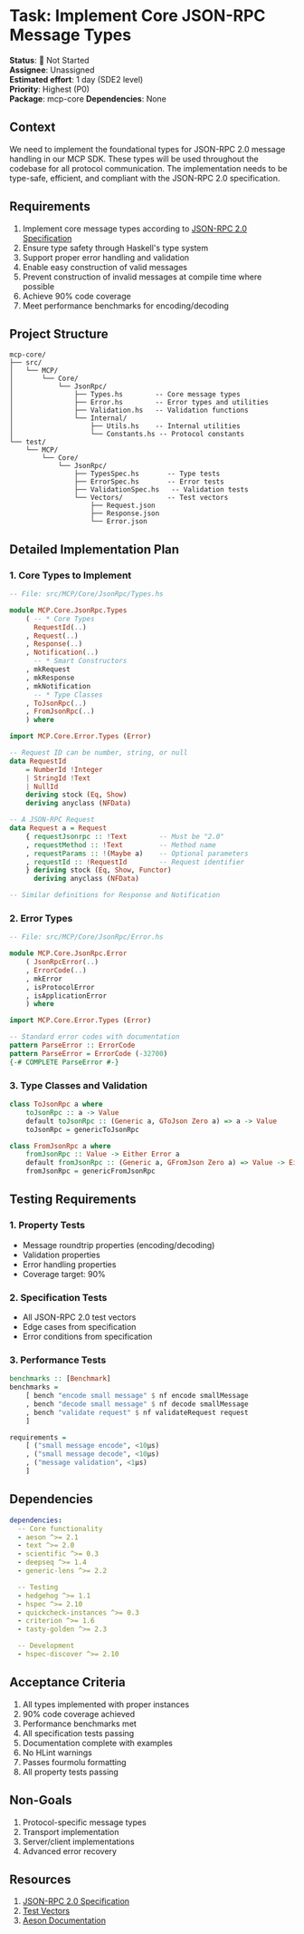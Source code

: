 # Task: Implement Core JSON-RPC Message Types

**Status**: 🔴 Not Started  
**Assignee**: Unassigned  
**Estimated effort**: 1 day (SDE2 level)  
**Priority**: Highest (P0)  
**Package**: mcp-core
**Dependencies**: None

## Context
We need to implement the foundational types for JSON-RPC 2.0 message handling in our MCP SDK. These types will be used throughout the codebase for all protocol communication. The implementation needs to be type-safe, efficient, and compliant with the JSON-RPC 2.0 specification.

## Requirements
1. Implement core message types according to [JSON-RPC 2.0 Specification](https://www.jsonrpc.org/specification)
2. Ensure type safety through Haskell's type system
3. Support proper error handling and validation
4. Enable easy construction of valid messages
5. Prevent construction of invalid messages at compile time where possible
6. Achieve 90% code coverage
7. Meet performance benchmarks for encoding/decoding

## Project Structure
```
mcp-core/
├── src/
│   └── MCP/
│       └── Core/
│           └── JsonRpc/
│               ├── Types.hs        -- Core message types
│               ├── Error.hs        -- Error types and utilities
│               ├── Validation.hs   -- Validation functions
│               └── Internal/
│                   ├── Utils.hs    -- Internal utilities
│                   └── Constants.hs -- Protocol constants
└── test/
    └── MCP/
        └── Core/
            └── JsonRpc/
                ├── TypesSpec.hs       -- Type tests
                ├── ErrorSpec.hs       -- Error tests
                ├── ValidationSpec.hs   -- Validation tests
                └── Vectors/           -- Test vectors
                    ├── Request.json
                    ├── Response.json
                    └── Error.json
```

## Detailed Implementation Plan

### 1. Core Types to Implement

```haskell
-- File: src/MCP/Core/JsonRpc/Types.hs

module MCP.Core.JsonRpc.Types 
    ( -- * Core Types
      RequestId(..)
    , Request(..)
    , Response(..)
    , Notification(..)
      -- * Smart Constructors
    , mkRequest
    , mkResponse
    , mkNotification
      -- * Type Classes
    , ToJsonRpc(..)
    , FromJsonRpc(..)
    ) where

import MCP.Core.Error.Types (Error)

-- Request ID can be number, string, or null
data RequestId 
    = NumberId !Integer
    | StringId !Text
    | NullId
    deriving stock (Eq, Show)
    deriving anyclass (NFData)

-- A JSON-RPC Request
data Request a = Request
    { requestJsonrpc :: !Text        -- Must be "2.0"
    , requestMethod :: !Text         -- Method name
    , requestParams :: !(Maybe a)    -- Optional parameters
    , requestId :: !RequestId        -- Request identifier
    } deriving stock (Eq, Show, Functor)
      deriving anyclass (NFData)

-- Similar definitions for Response and Notification
```

### 2. Error Types

```haskell
-- File: src/MCP/Core/JsonRpc/Error.hs

module MCP.Core.JsonRpc.Error
    ( JsonRpcError(..)
    , ErrorCode(..)
    , mkError
    , isProtocolError
    , isApplicationError
    ) where

import MCP.Core.Error.Types (Error)

-- Standard error codes with documentation
pattern ParseError :: ErrorCode
pattern ParseError = ErrorCode (-32700)
{-# COMPLETE ParseError #-}
```

### 3. Type Classes and Validation

```haskell
class ToJsonRpc a where
    toJsonRpc :: a -> Value
    default toJsonRpc :: (Generic a, GToJson Zero a) => a -> Value
    toJsonRpc = genericToJsonRpc

class FromJsonRpc a where
    fromJsonRpc :: Value -> Either Error a
    default fromJsonRpc :: (Generic a, GFromJson Zero a) => Value -> Either Error a
    fromJsonRpc = genericFromJsonRpc
```

## Testing Requirements

### 1. Property Tests
- Message roundtrip properties (encoding/decoding)
- Validation properties
- Error handling properties
- Coverage target: 90%

### 2. Specification Tests
- All JSON-RPC 2.0 test vectors
- Edge cases from specification
- Error conditions from specification

### 3. Performance Tests
```haskell
benchmarks :: [Benchmark]
benchmarks =
    [ bench "encode small message" $ nf encode smallMessage
    , bench "decode small message" $ nf decode smallMessage
    , bench "validate request" $ nf validateRequest request
    ]

requirements =
    [ ("small message encode", <10μs)
    , ("small message decode", <10μs)
    , ("message validation", <1μs)
    ]
```

## Dependencies
```yaml
dependencies:
  -- Core functionality
  - aeson ^>= 2.1
  - text ^>= 2.0
  - scientific ^>= 0.3
  - deepseq ^>= 1.4
  - generic-lens ^>= 2.2

  -- Testing
  - hedgehog ^>= 1.1
  - hspec ^>= 2.10
  - quickcheck-instances ^>= 0.3
  - criterion ^>= 1.6
  - tasty-golden ^>= 2.3

  -- Development
  - hspec-discover ^>= 2.10
```

## Acceptance Criteria
1. All types implemented with proper instances
2. 90% code coverage achieved
3. Performance benchmarks met
4. All specification tests passing
5. Documentation complete with examples
6. No HLint warnings
7. Passes fourmolu formatting
8. All property tests passing

## Non-Goals
1. Protocol-specific message types
2. Transport implementation
3. Server/client implementations
4. Advanced error recovery

## Resources
1. [JSON-RPC 2.0 Specification](https://www.jsonrpc.org/specification)
2. [Test Vectors](https://www.jsonrpc.org/specification/JSON-RPC-2-0-test-vectors.json)
3. [Aeson Documentation](https://hackage.haskell.org/package/aeson)